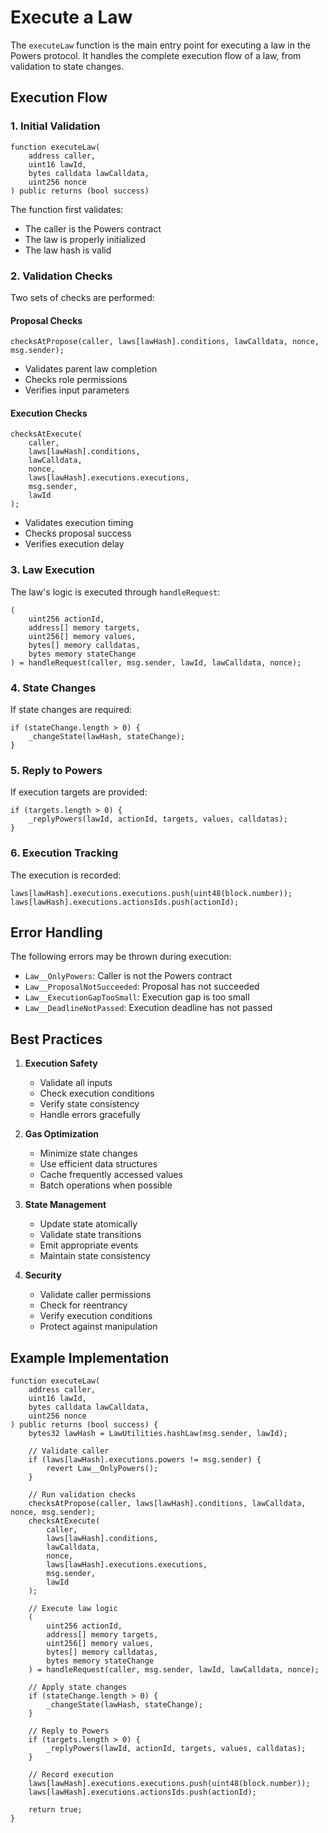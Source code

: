 # Execute a Law

The `executeLaw` function is the main entry point for executing a law in the Powers protocol. It handles the complete execution flow of a law, from validation to state changes.

## Execution Flow

### 1. Initial Validation
```solidity
function executeLaw(
    address caller,
    uint16 lawId,
    bytes calldata lawCalldata,
    uint256 nonce
) public returns (bool success)
```

The function first validates:
- The caller is the Powers contract
- The law is properly initialized
- The law hash is valid

### 2. Validation Checks
Two sets of checks are performed:

#### Proposal Checks
```solidity
checksAtPropose(caller, laws[lawHash].conditions, lawCalldata, nonce, msg.sender);
```
- Validates parent law completion
- Checks role permissions
- Verifies input parameters

#### Execution Checks
```solidity
checksAtExecute(
    caller,
    laws[lawHash].conditions,
    lawCalldata,
    nonce,
    laws[lawHash].executions.executions,
    msg.sender,
    lawId
);
```
- Validates execution timing
- Checks proposal success
- Verifies execution delay

### 3. Law Execution
The law's logic is executed through `handleRequest`:
```solidity
(
    uint256 actionId,
    address[] memory targets,
    uint256[] memory values,
    bytes[] memory calldatas,
    bytes memory stateChange
) = handleRequest(caller, msg.sender, lawId, lawCalldata, nonce);
```

### 4. State Changes
If state changes are required:
```solidity
if (stateChange.length > 0) {
    _changeState(lawHash, stateChange);
}
```

### 5. Reply to Powers
If execution targets are provided:
```solidity
if (targets.length > 0) {
    _replyPowers(lawId, actionId, targets, values, calldatas);
}
```

### 6. Execution Tracking
The execution is recorded:
```solidity
laws[lawHash].executions.executions.push(uint48(block.number));
laws[lawHash].executions.actionsIds.push(actionId);
```

## Error Handling

The following errors may be thrown during execution:

- `Law__OnlyPowers`: Caller is not the Powers contract
- `Law__ProposalNotSucceeded`: Proposal has not succeeded
- `Law__ExecutionGapTooSmall`: Execution gap is too small
- `Law__DeadlineNotPassed`: Execution deadline has not passed

## Best Practices

1. **Execution Safety**
   - Validate all inputs
   - Check execution conditions
   - Verify state consistency
   - Handle errors gracefully

2. **Gas Optimization**
   - Minimize state changes
   - Use efficient data structures
   - Cache frequently accessed values
   - Batch operations when possible

3. **State Management**
   - Update state atomically
   - Validate state transitions
   - Emit appropriate events
   - Maintain state consistency

4. **Security**
   - Validate caller permissions
   - Check for reentrancy
   - Verify execution conditions
   - Protect against manipulation

## Example Implementation

```solidity
function executeLaw(
    address caller,
    uint16 lawId,
    bytes calldata lawCalldata,
    uint256 nonce
) public returns (bool success) {
    bytes32 lawHash = LawUtilities.hashLaw(msg.sender, lawId);
    
    // Validate caller
    if (laws[lawHash].executions.powers != msg.sender) {
        revert Law__OnlyPowers();
    }
    
    // Run validation checks
    checksAtPropose(caller, laws[lawHash].conditions, lawCalldata, nonce, msg.sender);
    checksAtExecute(
        caller,
        laws[lawHash].conditions,
        lawCalldata,
        nonce,
        laws[lawHash].executions.executions,
        msg.sender,
        lawId
    );
    
    // Execute law logic
    (
        uint256 actionId,
        address[] memory targets,
        uint256[] memory values,
        bytes[] memory calldatas,
        bytes memory stateChange
    ) = handleRequest(caller, msg.sender, lawId, lawCalldata, nonce);
    
    // Apply state changes
    if (stateChange.length > 0) {
        _changeState(lawHash, stateChange);
    }
    
    // Reply to Powers
    if (targets.length > 0) {
        _replyPowers(lawId, actionId, targets, values, calldatas);
    }
    
    // Record execution
    laws[lawHash].executions.executions.push(uint48(block.number));
    laws[lawHash].executions.actionsIds.push(actionId);
    
    return true;
}
```
